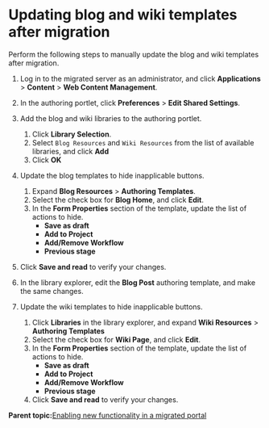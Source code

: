 # Updating blog and wiki templates after migration

Perform the following steps to manually update the blog and wiki templates after migration.

1.  Log in to the migrated server as an administrator, and click **Applications** \> **Content** \> **Web Content Management**.

2.  In the authoring portlet, click **Preferences** \> **Edit Shared Settings**.

3.  Add the blog and wiki libraries to the authoring portlet.

    1.  Click **Library Selection**.
    2.  Select `Blog Resources` and `Wiki Resources` from the list of available libraries, and click **Add**
    3.  Click **OK**
4.  Update the blog templates to hide inapplicable buttons.

    1.  Expand **Blog Resources** \> **Authoring Templates**.
    2.  Select the check box for **Blog Home**, and click **Edit**.
    3.  In the **Form Properties** section of the template, update the list of actions to hide.
        -   **Save as draft**
        -   **Add to Project**
        -   **Add/Remove Workflow**
        -   **Previous stage**
5.  Click **Save and read** to verify your changes.

6.  In the library explorer, edit the **Blog Post** authoring template, and make the same changes.

7.  Update the wiki templates to hide inapplicable buttons.

    1.  Click **Libraries** in the library explorer, and expand **Wiki Resources** \> **Authoring Templates**
    2.  Select the check box for **Wiki Page**, and click **Edit**.
    3.  In the **Form Properties** section of the template, update the list of actions to hide.
        -   **Save as draft**
        -   **Add to Project**
        -   **Add/Remove Workflow**
        -   **Previous stage**
    4.  Click **Save and read** to verify your changes.

**Parent topic:**[Enabling new functionality in a migrated portal](../migrate/mig_t_enable_new.md)

